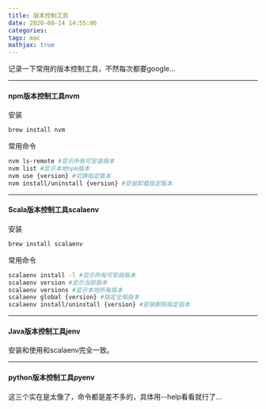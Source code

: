 ```yaml
---
title: 版本控制工具
date: 2020-08-14 14:55:06
categories: 
tags: mac
mathjax: true
---
```

记录一下常用的版本控制工具，不然每次都要google...

---
#### npm版本控制工具nvm

安装
```bash
brew install nvm
```

<!--more-->

常用命令
```bash
nvm ls-remote #显示所有可安装版本
nvm list #显示本地npm版本
nvm use {version} #切换指定版本
nvm install/uninstall {version} #安装卸载指定版本
```
---
#### Scala版本控制工具scalaenv
安装
```bash
brew install scalaenv
```
常用命令
```bash
scalaenv install -l #显示所有可安装版本
scalaenv version #显示当前版本
scalaenv versions #显示本地所有版本
scalaenv global {version} #指定全局版本
scalaenv install/uninstall {version} #安装删除指定版本
```

---
#### Java版本控制工具jenv
安装和使用和scalaenv完全一致。

---
#### python版本控制工具pyenv
这三个实在是太像了，命令都是差不多的，具体用--help看看就行了...